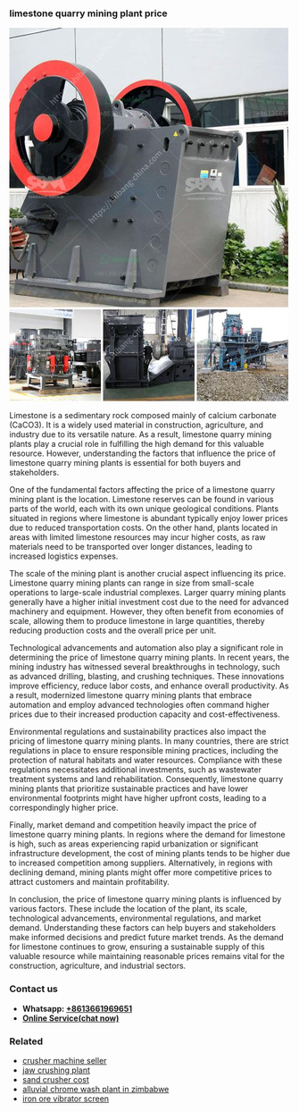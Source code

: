 <h3>limestone quarry mining plant price</h3><img src='1706753815.jpg' alt=''><p>Limestone is a sedimentary rock composed mainly of calcium carbonate (CaCO3). It is a widely used material in construction, agriculture, and industry due to its versatile nature. As a result, limestone quarry mining plants play a crucial role in fulfilling the high demand for this valuable resource. However, understanding the factors that influence the price of limestone quarry mining plants is essential for both buyers and stakeholders.</p><p>One of the fundamental factors affecting the price of a limestone quarry mining plant is the location. Limestone reserves can be found in various parts of the world, each with its own unique geological conditions. Plants situated in regions where limestone is abundant typically enjoy lower prices due to reduced transportation costs. On the other hand, plants located in areas with limited limestone resources may incur higher costs, as raw materials need to be transported over longer distances, leading to increased logistics expenses.</p><p>The scale of the mining plant is another crucial aspect influencing its price. Limestone quarry mining plants can range in size from small-scale operations to large-scale industrial complexes. Larger quarry mining plants generally have a higher initial investment cost due to the need for advanced machinery and equipment. However, they often benefit from economies of scale, allowing them to produce limestone in large quantities, thereby reducing production costs and the overall price per unit.</p><p>Technological advancements and automation also play a significant role in determining the price of limestone quarry mining plants. In recent years, the mining industry has witnessed several breakthroughs in technology, such as advanced drilling, blasting, and crushing techniques. These innovations improve efficiency, reduce labor costs, and enhance overall productivity. As a result, modernized limestone quarry mining plants that embrace automation and employ advanced technologies often command higher prices due to their increased production capacity and cost-effectiveness.</p><p>Environmental regulations and sustainability practices also impact the pricing of limestone quarry mining plants. In many countries, there are strict regulations in place to ensure responsible mining practices, including the protection of natural habitats and water resources. Compliance with these regulations necessitates additional investments, such as wastewater treatment systems and land rehabilitation. Consequently, limestone quarry mining plants that prioritize sustainable practices and have lower environmental footprints might have higher upfront costs, leading to a correspondingly higher price.</p><p>Finally, market demand and competition heavily impact the price of limestone quarry mining plants. In regions where the demand for limestone is high, such as areas experiencing rapid urbanization or significant infrastructure development, the cost of mining plants tends to be higher due to increased competition among suppliers. Alternatively, in regions with declining demand, mining plants might offer more competitive prices to attract customers and maintain profitability.</p><p>In conclusion, the price of limestone quarry mining plants is influenced by various factors. These include the location of the plant, its scale, technological advancements, environmental regulations, and market demand. Understanding these factors can help buyers and stakeholders make informed decisions and predict future market trends. As the demand for limestone continues to grow, ensuring a sustainable supply of this valuable resource while maintaining reasonable prices remains vital for the construction, agriculture, and industrial sectors.</p><h3>Contact us</h3><ul><li><strong>Whatsapp:&nbsp;<a href="https://wa.me/8613661969651">+8613661969651</a></strong></li><li><a href="https://swt.shibang-china.com/?git&amp;zhl&amp;limestone quarry mining plant price"><strong>Online Service(chat now)</strong></a></li></ul><h3>Related</h3><ul><li><a href='crusher machine seller.md'>crusher machine seller</a></li><li><a href='jaw crushing plant.md'>jaw crushing plant</a></li><li><a href='sand crusher cost.md'>sand crusher cost</a></li><li><a href='alluvial chrome wash plant in zimbabwe.md'>alluvial chrome wash plant in zimbabwe</a></li><li><a href='iron ore vibrator screen.md'>iron ore vibrator screen</a></li></ul>
